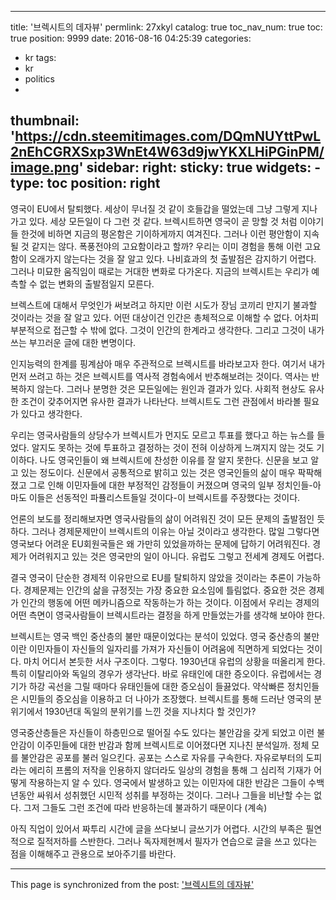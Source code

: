 
---
title: '브렉시트의 데자뷰'
permlink: 27xkyl
catalog: true
toc_nav_num: true
toc: true
position: 9999
date: 2016-08-16 04:25:39
categories:
- kr
tags:
- kr
- politics
- 
thumbnail: 'https://cdn.steemitimages.com/DQmNUYttPwL2nEhCGRXSxp3WnEt4W63d9jwYKXLHiPGinPM/image.png'
sidebar:
    right:
        sticky: true
widgets:
    -
        type: toc
        position: right
---


영국이 EU에서 탈퇴했다. 세상이 무너질 것 같이 호들갑을  떨었는데 그냥 그렇게 지나가고 있다. 세상 모든일이 다 그런 것 같다. 브렉시트하면 영국이 곧 망할 것 처럼 이야기들 한것에 비하면 지금의 평온함은 기이하게까지 여겨진다. 그러나 이런 평안함이 지속될 것 같지는 않다. 폭풍전야의 고요함이라고 할까? 우리는 이미 경험을 통해 이런 고요함이 오래가지 않는다는 것을 잘 알고 있다. 나비효과의 첫 출발점은 감지하기 어렵다. 그러나 미묘한 움직임이 때로는 거대한 변화로 다가온다. 지금의 브렉시트는 우리가 예측할 수 없는 변화의 출발점일지 모른다. 

브렉스트에 대해서 무엇인가 써보려고 하지만 이런 시도가 장님 코끼리 만지기 불과할 것이라는 것을 잘 알고 있다. 어떤 대상이건 인간은 총체적으로 이해할 수 없다. 어차피 부분적으로 접근할 수 밖에 없다. 그것이 인간의 한계라고 생각한다. 그리고 그것이 내가 쓰는 부끄러운 글에 대한 변명이다. 

인지능력의 한계를 핑계삼아 매우 주관적으로 브렉시트를 바라보고자 한다. 여기서 내가 먼저 쓰려고 하는 것은 브렉시트를 역사적 경험속에서 반추해보려는 것이다. 역사는 반복하지 않는다. 그러나 분명한 것은 모든일에는 원인과 결과가 있다. 사회적 현상도 유사한 조건이 갖추어지면 유사한 결과가 나타난다. 브렉시트도 그런 관점에서 바라볼 필요가 있다고 생각한다.

우리는 영국사람들의 상당수가 브렉시트가 먼지도 모르고 투표를 했다고 하는 뉴스를 들었다. 알지도 못하는 것에 투표하고 결정하는 것이 전혀 이상하게 느껴지지 않는 것도 기이하다. 나도 영국인들이 왜 브렉시트에 찬성한 이유를 잘 알지 못한다. 신문을 보고 알고 있는 정도이다. 신문에서 공통적으로 밝히고 있는 것은 영국인들의 삶이 매우 팍팍해졌고 그로 인해 이민자들에 대한 부정적인 감정들이 커졌으며 영국의 일부 정치인들-아마도 이들은 선동적인 파퓰리스트들일 것이다-이 브렉시트를 주장했다는 것이다.

언론의 보도를 정리해보자면 영국사람들의 삶이 어려워진 것이 모든 문제의 출발점인 듯 하다. 그러나 경제문제만이 브렉시트의 이유는 아닐 것이라고 생각한다. 많일 그렇다면 영국보다 어려운 EU회원국들은 왜 가만히 있었을까하는 문제에 답하기 어려워진다. 경제가 어려워지고 있는 것은 영국만의 일이 아니다. 유럽도 그렇고 전세계 경제도 어렵다. 

결국 영국이 단순한 경제적 이유만으로 EU를 탈퇴하지 않았을 것이라는 추론이 가능하다. 경제문제는 인간의 삶을 규정짓는 가장 중요한 요소임에 틀림없다. 중요한 것은 경제가 인간의 행동에 어떤 메카니즘으로 작동하는가 하는 것이다.  이점에서 우리는 경제의 어떤 측면이 영국사람들이 브렉시트라는 결정을 하게 만들었는가를 생각해 보아야 한다.

브렉시트는 영국 백인 중산층의 불만 때문이었다는 분석이 있었다. 영국 중산층의 불만이란 이민자들이 자신들의 일자리를 가져가 자신들이 어려움에 직면하게 되었다는 것이다. 마치 어디서 본듯한 서사 구조이다. 그렇다. 1930년대 유럽의 상황을 떠올리게 한다. 특히 이탈리아와 독일의 경우가 생각난다. 바로 유태인에 대한 증오이다. 유럽에서는 경기가 하강 곡선을 그릴 때마다 유태인들에 대한 증오심이 들끓었다. 약삭빠른 정치인들은 시민들의 증오심을 이용하고 더 나아가 조장했다. 브렉시트를 통해 드러난 영국의 분위기에서 1930년대 독일의 분위기를 느낀 것을 지나치다 할 것인가? 

영국중산층들은 자신들이 하층민으로 떨어질 수도 있다는 불안감을 갖게 되었고 이런 불안감이 이주민들에 대한 반감과 함께 브렉시트로 이어졌다면 지나친 분석일까. 정체 모를 불안감은 공포를 불러 일으킨다. 공포는 스스로 자유를 구속한다. 자유로부터의 도피라는 에리히 프롬의 저작을 인용하지 않더라도 일상의 경험을 통해 그 심리적 기재가 어떻게 작용하는지 알 수 있다. 영국에서 발생하고 있는 이민자에 대한 반감은 그들이 수백년동안 싸워서 성취했던 시민적 성취를 부정하는 것이다. 그러나 그들을 비난할 수는 없다. 그저 그들도 그런 조건에 따라 반응하는데 불과하기 때문이다 (계속)

아직 직업이 있어서 짜투리 시간에 글을 쓰다보니 글쓰기가 어렵다. 시간의 부족은 필연적으로 질적저하를 스반한다. 그러나 독자제현께서 필자가 연습으로 글을 쓰고 있다는 점을 이해해주고 관용으로 보아주기를 바란다.

- - -

This page is synchronized from the post: ['브렉시트의 데자뷰'](https://steemit.com/@oldstone/27xkyl)
